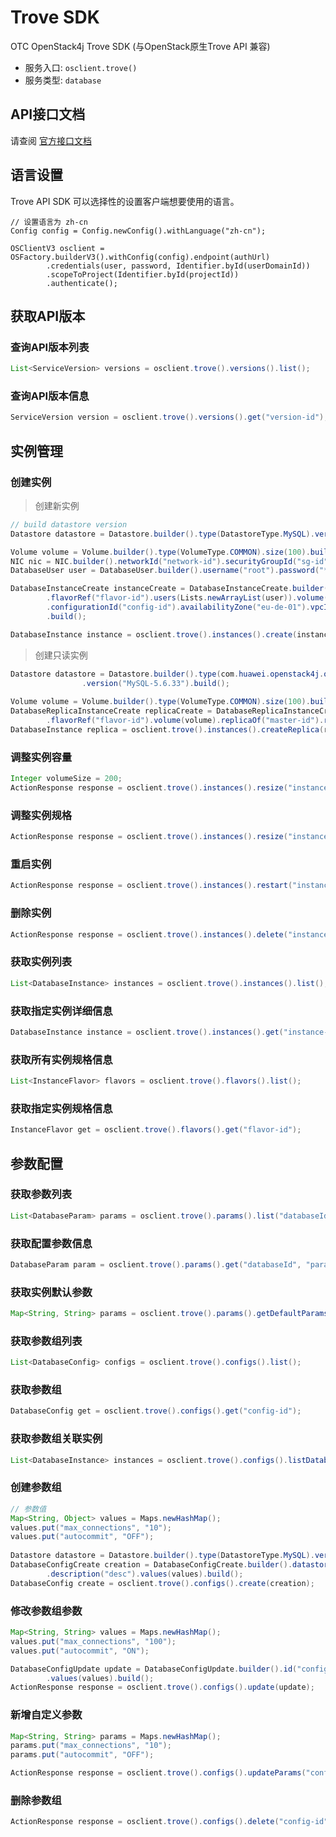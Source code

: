 # Trove SDK

OTC OpenStack4j Trove SDK (与OpenStack原生Trove API 兼容)
- 服务入口: `osclient.trove()`
- 服务类型: `database`


## API接口文档

请查阅 [官方接口文档](https://docs.otc.t-systems.com/en-us/api/rds/en-us_topic_0032347780.html)

## 语言设置

Trove API SDK 可以选择性的设置客户端想要使用的语言。

```
// 设置语言为 zh-cn
Config config = Config.newConfig().withLanguage("zh-cn");

OSClientV3 osclient = OSFactory.builderV3().withConfig(config).endpoint(authUrl)
		.credentials(user, password, Identifier.byId(userDomainId))
		.scopeToProject(Identifier.byId(projectId))
		.authenticate();
```

    
## 获取API版本
### 查询API版本列表
```java
List<ServiceVersion> versions = osclient.trove().versions().list();
```

### 查询API版本信息
```java
ServiceVersion version = osclient.trove().versions().get("version-id");
```

## 实例管理
### 创建实例

> 创建新实例

```java
// build datastore version
Datastore datastore = Datastore.builder().type(DatastoreType.MySQL).version("6.3.35").build();

Volume volume = Volume.builder().type(VolumeType.COMMON).size(100).build();
NIC nic = NIC.builder().networkId("network-id").securityGroupId("sg-id").build();
DatabaseUser user = DatabaseUser.builder().username("root").password("******").build();

DatabaseInstanceCreate instanceCreate = DatabaseInstanceCreate.builder().name("name").datastore(datastore)
		.flavorRef("flavor-id").users(Lists.newArrayList(user)).volume(volume)
		.configurationId("config-id").availabilityZone("eu-de-01").vpcId("vpc-id").nics(Lists.newArrayList(nic))
		.build();

DatabaseInstance instance = osclient.trove().instances().create(instanceCreate);
```

> 创建只读实例

```java
Datastore datastore = Datastore.builder().type(com.huawei.openstack4j.openstack.trove.constant.DatastoreType.MySQL)
				.version("MySQL-5.6.33").build();
		
Volume volume = Volume.builder().type(VolumeType.COMMON).size(100).build();
DatabaseReplicaInstanceCreate replicaCreate = DatabaseReplicaInstanceCreate.builder().name("sdk-replica").datastore(datastore)
		.flavorRef("flavor-id").volume(volume).replicaOf("master-id").replicaCount(1).build();
DatabaseInstance replica = osclient.trove().instances().createReplica(replicaCreate);
```


### 调整实例容量
```java
Integer volumeSize = 200;
ActionResponse response = osclient.trove().instances().resize("instance-id", volumeSize);
```

### 调整实例规格
```java
ActionResponse response = osclient.trove().instances().resize("instance-id", "new-flavor-id");
```

### 重启实例
```java
ActionResponse response = osclient.trove().instances().restart("instance-id");
```

### 删除实例
```java
ActionResponse response = osclient.trove().instances().delete("instance-id");
```

### 获取实例列表
```java
List<DatabaseInstance> instances = osclient.trove().instances().list();
```

### 获取指定实例详细信息
```java
DatabaseInstance instance = osclient.trove().instances().get("instance-id");
```

### 获取所有实例规格信息
```java
List<InstanceFlavor> flavors = osclient.trove().flavors().list();
```

### 获取指定实例规格信息
```java
InstanceFlavor get = osclient.trove().flavors().get("flavor-id");
```


## 参数配置
### 获取参数列表	
```java
List<DatabaseParam> params = osclient.trove().params().list("databaseId");
```

### 获取配置参数信息	
```java
DatabaseParam param = osclient.trove().params().get("databaseId", "parameter1");
```

### 获取实例默认参数	
```java
Map<String, String> params = osclient.trove().params().getDefaultParamsByInstance("instance-id");
```

### 获取参数组列表
```java
List<DatabaseConfig> configs = osclient.trove().configs().list();
```

### 获取参数组
```java
DatabaseConfig get = osclient.trove().configs().get("config-id");
```

### 获取参数组关联实例
```java
List<DatabaseInstance> instances = osclient.trove().configs().listDatabaseInstances("config-id");
```

### 创建参数组
```java
// 参数值
Map<String, Object> values = Maps.newHashMap();
values.put("max_connections", "10");
values.put("autocommit", "OFF");
		
Datastore datastore = Datastore.builder().type(DatastoreType.MySQL).version("5.6").build();
DatabaseConfigCreate creation = DatabaseConfigCreate.builder().datastore(datastore).name("config-name")
		.description("desc").values(values).build();
DatabaseConfig create = osclient.trove().configs().create(creation);
```

### 修改参数组参数
```java
Map<String, String> values = Maps.newHashMap();
values.put("max_connections", "100");
values.put("autocommit", "ON");

DatabaseConfigUpdate update = DatabaseConfigUpdate.builder().id("config-id").name("name").description("desc")
		.values(values).build();
ActionResponse response = osclient.trove().configs().update(update);
```

### 新增自定义参数
```java
Map<String, String> params = Maps.newHashMap();
params.put("max_connections", "10");
params.put("autocommit", "OFF");

ActionResponse response = osclient.trove().configs().updateParams("config-id", params);
```

### 删除参数组
```java
ActionResponse response = osclient.trove().configs().delete("config-id");
```

